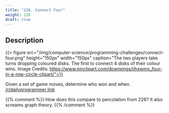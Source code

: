 ```yaml
---
title: "226. Connect Four"
weight: 226
draft: true
---
```


## Description

{{< figure
    src="/img/computer-science/programming-challenges/connect-four.png"
    height="150px"
    width="150px"
    caption="The two players take turns dropping coloured disks. The first to connect 4 disks of their colour wins. Image Credits: https://www.pinclipart.com/downpngs/iihxwmx_four-in-a-row-circle-clipart/">}}

Given a set of game moves, determine who won and when. [/r/dailyprogrammer link](https://www.reddit.com/r/dailyprogrammer/comments/3fva66/20150805_challenge_226_intermediate_connect_four/)

{{% comment %}}
How does this compare to percolation from 226? It also screams graph theory.
{{% /comment %}}
